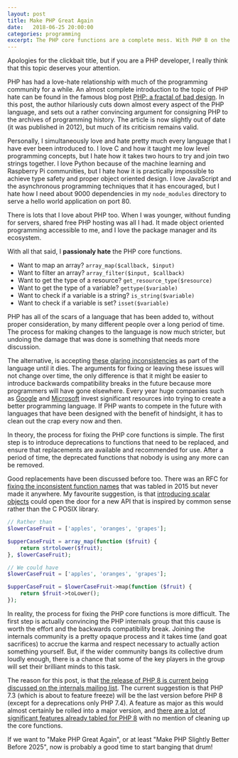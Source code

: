 ```yaml
---
layout: post
title: Make PHP Great Again
date:   2018-06-25 20:00:00
categories: programming
excerpt: The PHP core functions are a complete mess. With PHP 8 on the horizon, and more competition than ever in the programming ecosystem, this might be a last chance to make PHP great again.
---
```


Apologies for the clickbait title, but if you are a PHP developer, I really think that this topic deserves your attention.

PHP has had a love-hate relationship with much of the programming community for a while. An almost complete introduction to the topic of PHP hate can be found in the famous blog post [PHP: a fractal of bad design](https://eev.ee/blog/2012/04/09/php-a-fractal-of-bad-design/). In this post, the author hilariously cuts down almost every aspect of the PHP language, and sets out a rather convincing argument for consigning PHP to the archives of programming history. The article is now slightly out of date (it was published in 2012), but much of its criticism remains valid.

Personally, I simultaneously love and hate pretty much every language that I have ever been introduced to. I love C and how it taught me low level programming concepts, but I hate how it takes two hours to try and join two strings together. I love Python because of the machine learning and Raspberry Pi communities, but I hate how it is practically impossible to achieve type safety and proper object oriented design. I love JavaScript and the asynchronous programming techniques that it has encouraged, but I hate how I need about 9000 dependencies in my `node_modules` directory to serve a hello world application on port 80.

There is lots that I love about PHP too. When I was younger, without funding for servers, shared free PHP hosting was all I had. It made object oriented programming accessible to me, and I love the package manager and its ecosystem.

With all that said, I **passionaly hate** the PHP core functions.

- Want to map an array? `array_map($callback, $input)`
- Want to filter an array? `array_filter($input, $callback)`
- Want to get the type of a resource? `get_resource_type($resource)`
- Want to get the type of a variable? `gettype($variable)`
- Want to check if a variable is a string? `is_string($variable)`
- Want to check if a variable is set? `isset($variable)`

PHP has all of the scars of a language that has been added to, without proper consideration, by many different people over a long period of time. The process for making changes to the language is now much stricter, but undoing the damage that was done is something that needs more discussion.

The alternative, is accepting [these glaring inconsistencies](https://eev.ee/blog/2012/04/09/php-a-fractal-of-bad-design/#standard-library) as part of the language until it dies. The arguments for fixing or leaving these issues will not change over time, the only difference is that it might be easier to introduce backwards compatibility breaks in the future because more programmers will have gone elsewhere. Every year huge companies such as [Google](https://golang.org/) and [Microsoft](https://www.typescriptlang.org/) invest significant resources into trying to create a better programming language. If PHP wants to compete in the future with languages that have been designed with the benefit of hindsight, it has to clean out the crap every now and then.

In theory, the process for fixing the PHP core functions is simple. The first step is to introduce deprecations to functions that need to be replaced, and ensure that replacements are available and recommended for use. After a period of time, the deprecated functions that nobody is using any more can be removed.

Good replacements have been discussed before too. There was an RFC for [fixing the inconsistent function names](https://wiki.php.net/rfc/consistent_function_names) that was tabled in 2015 but never made it anywhere. My favourite suggestion, is that [introducing scalar objects](https://github.com/nikic/scalar_objects) could open the door for a new API that is inspired by common sense rather than the C POSIX library.

```php
// Rather than
$lowerCaseFruit = ['apples', 'oranges', 'grapes'];

$upperCaseFruit = array_map(function ($fruit) {
    return strtolower($fruit);
}, $lowerCaseFruit);

// We could have
$lowerCaseFruit = ['apples', 'oranges', 'grapes'];

$upperCaseFruit = $lowerCaseFruit->map(function ($fruit) {
    return $fruit->toLower();
});
```

In reality, the process for fixing the PHP core functions is more difficult. The first step is actually convincing the PHP internals group that this cause is worth the effort and the backwards compatibility break. Joining the internals community is a pretty opaque process and it takes time (and goat sacrifices) to accrue the karma and respect necessary to actually action something yourself. But, if the wider community bangs its collective drum loudly enough, there is a chance that some of the key players in the group will set their brilliant minds to this task.

The reason for this post, is that [the release of PHP 8 is current being discussed on the internals mailing list](https://externals.io/message/102415). The current suggestion is that PHP 7.3 (which is about to feature freeze) will be the last version before PHP 8 (except for a deprecations only PHP 7.4). A feature as major as this would almost certainly be rolled into a major version, and [there are a lot of significant features already tabled for PHP 8](https://externals.io/message/102415) with no mention of cleaning up the core functions.

If we want to "Make PHP Great Again", or at least "Make PHP Slightly Better Before 2025", now is probably a good time to start banging that drum!
